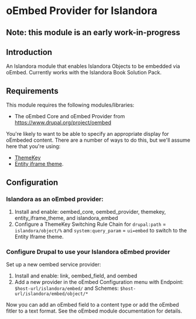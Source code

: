 # oEmbed Provider for Islandora

## Note: this module is an early work-in-progress 


## Introduction
An Islandora module that enables Islandora Objects to be embedded via oEmbed. Currently works with the Islandora Book Solution Pack. 


## Requirements

This module requires the following modules/libraries:

* The oEmbed Core and oEmbed Provider from https://www.drupal.org/project/oembed

You're likely to want to be able to specify an appropriate display for oEmbeded content. There are a number of ways to do this, but we'll assume here that you're using:

* [ThemeKey](https://www.drupal.org/project/themekey) 
* [Entity iframe theme](https://www.drupal.org/project/entity_iframe_theme). 


## Configuration


### Islandora as an oEmbed provider:

1. Install and enable: oembed_core, oembed_provider, themekey, entity_iframe_theme, and islandora_embed
1. Configure a ThemeKey Switching Rule Chain for `drupal:path` = `islandora/object/%` and `system:query_param` = `ui=embed` to switch to the Entity Iframe theme. 

### Configure Drupal to use your Islandora oEmbed provider


    
Set up a new oembed service provider:

1. Install and enable: link, oembed_field, and oembed
1. Add a new provider in the oEmbed Configuration menu with Endpoint: `$host-url/islandora/embed/` and Schemes: `$host-url/islandora/embed/object/*`

Now you can add an oEmbed field to a content type or add the oEmbed fitler to a text format. See the oEmbed module documentation for details. 

